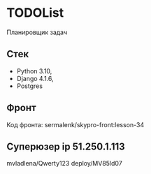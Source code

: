 # TODOList

Планировщик задач

## Cтек 
- Python 3.10, 
- Django 4.1.6, 
- Postgres

## Фронт
Код фронта: sermalenk/skypro-front:lesson-34

## Суперюзер ip 51.250.1.113
mvladlena/Qwerty123
deploy/MV85ld07


